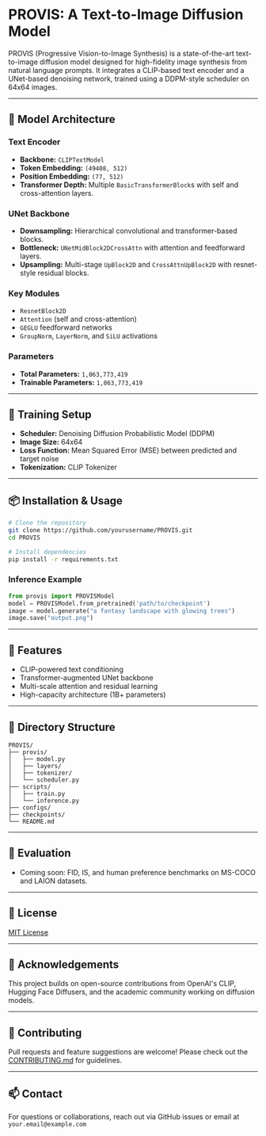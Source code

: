 # PROVIS: A Text-to-Image Diffusion Model

PROVIS (Progressive Vision-to-Image Synthesis) is a state-of-the-art text-to-image diffusion model designed for high-fidelity image synthesis from natural language prompts. It integrates a CLIP-based text encoder and a UNet-based denoising network, trained using a DDPM-style scheduler on 64x64 images.

---

## 🔧 Model Architecture

### Text Encoder
- **Backbone:** `CLIPTextModel`
- **Token Embedding:** `(49408, 512)`
- **Position Embedding:** `(77, 512)`
- **Transformer Depth:** Multiple `BasicTransformerBlock`s with self and cross-attention layers.

### UNet Backbone
- **Downsampling:** Hierarchical convolutional and transformer-based blocks.
- **Bottleneck:** `UNetMidBlock2DCrossAttn` with attention and feedforward layers.
- **Upsampling:** Multi-stage `UpBlock2D` and `CrossAttnUpBlock2D` with resnet-style residual blocks.

### Key Modules
- `ResnetBlock2D`
- `Attention` (self and cross-attention)
- `GEGLU` feedforward networks
- `GroupNorm`, `LayerNorm`, and `SiLU` activations

### Parameters
- **Total Parameters:** `1,063,773,419`
- **Trainable Parameters:** `1,063,773,419`

---

## 🧠 Training Setup
- **Scheduler:** Denoising Diffusion Probabilistic Model (DDPM)
- **Image Size:** 64x64
- **Loss Function:** Mean Squared Error (MSE) between predicted and target noise
- **Tokenization:** CLIP Tokenizer

---

## 📦 Installation & Usage

```bash
# Clone the repository
git clone https://github.com/yourusername/PROVIS.git
cd PROVIS

# Install dependencies
pip install -r requirements.txt
```

### Inference Example
```python
from provis import PROVISModel
model = PROVISModel.from_pretrained('path/to/checkpoint')
image = model.generate("a fantasy landscape with glowing trees")
image.save("output.png")
```

---

## 🧩 Features
- CLIP-powered text conditioning
- Transformer-augmented UNet backbone
- Multi-scale attention and residual learning
- High-capacity architecture (1B+ parameters)

---

## 📁 Directory Structure
```
PROVIS/
├── provis/
│   ├── model.py
│   ├── layers/
│   ├── tokenizer/
│   └── scheduler.py
├── scripts/
│   ├── train.py
│   └── inference.py
├── configs/
├── checkpoints/
└── README.md
```

---

## 🧪 Evaluation
- Coming soon: FID, IS, and human preference benchmarks on MS-COCO and LAION datasets.

---

## 📝 License
[MIT License](LICENSE)

---

## 🙌 Acknowledgements
This project builds on open-source contributions from OpenAI's CLIP, Hugging Face Diffusers, and the academic community working on diffusion models.

---

## 🚀 Contributing
Pull requests and feature suggestions are welcome! Please check out the [CONTRIBUTING.md](CONTRIBUTING.md) for guidelines.

---

## 📫 Contact
For questions or collaborations, reach out via GitHub issues or email at `your.email@example.com`

